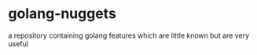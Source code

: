 # golang-nuggets
a repository containing golang features which are little known but are very useful
